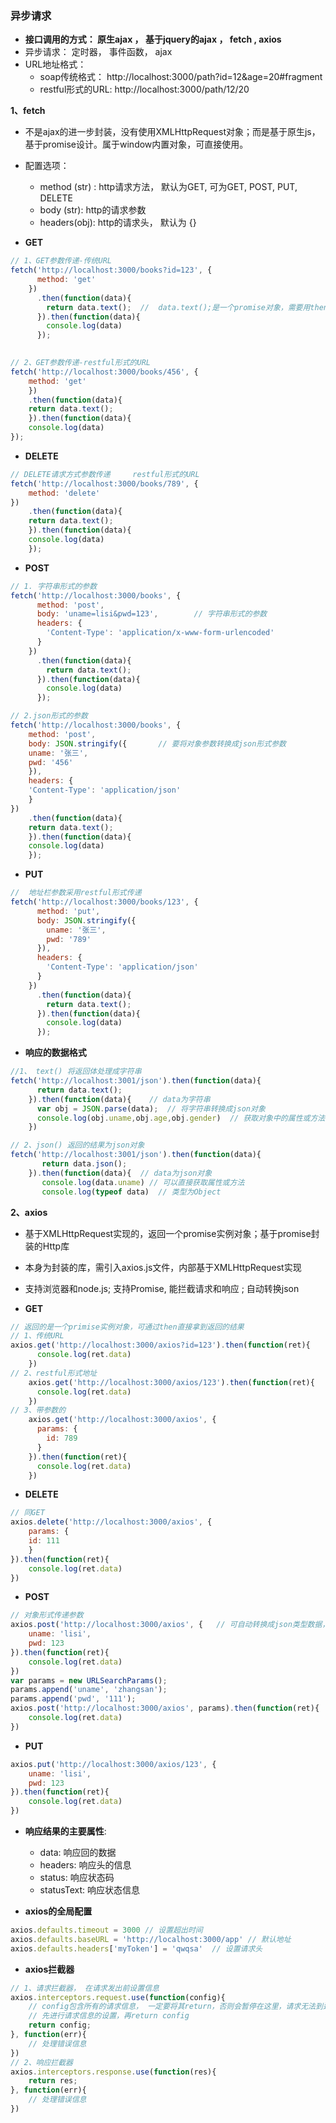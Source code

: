 ### 异步请求

+ **接口调用的方式： 原生ajax ， 基于jquery的ajax ， fetch , axios**
+ 异步请求： 定时器， 事件函数， ajax
+ URL地址格式： 
    - soap传统格式： http://localhost:3000/path?id=12&age=20#fragment
    - restful形式的URL: http://localhost:3000/path/12/20

**1、fetch**   
+ 不是ajax的进一步封装，没有使用XMLHttpRequest对象；而是基于原生js，基于promise设计。属于window内置对象，可直接使用。
+ 配置选项： 
    - method (str) : http请求方法， 默认为GET, 可为GET, POST, PUT, DELETE
    - body (str): http的请求参数
    - headers(obj): http的请求头， 默认为 {}

+ **GET**  
```javascript
// 1、GET参数传递-传统URL
fetch('http://localhost:3000/books?id=123', {
      method: 'get'
    })
      .then(function(data){
        return data.text();  //  data.text();是一个promise对象，需要用then打印结果
      }).then(function(data){
        console.log(data)
      });
      

// 2、GET参数传递-restful形式的URL
fetch('http://localhost:3000/books/456', {
  	method: 'get'
	})
    .then(function(data){
    return data.text();
    }).then(function(data){
    console.log(data)
});
```

+ **DELETE**  
```javascript
// DELETE请求方式参数传递     restful形式的URL
fetch('http://localhost:3000/books/789', {
    method: 'delete'
})
    .then(function(data){
    return data.text();
    }).then(function(data){
    console.log(data)
    });
```

+ **POST**  
```javascript
// 1. 字符串形式的参数
fetch('http://localhost:3000/books', {
      method: 'post',
      body: 'uname=lisi&pwd=123',        // 字符串形式的参数
      headers: {
        'Content-Type': 'application/x-www-form-urlencoded'
      }
    })
      .then(function(data){
        return data.text();
      }).then(function(data){
        console.log(data)
      });

// 2.json形式的参数
fetch('http://localhost:3000/books', {
    method: 'post',
    body: JSON.stringify({       // 要将对象参数转换成json形式参数
    uname: '张三',
    pwd: '456'
    }),
    headers: {
    'Content-Type': 'application/json'
    }
})
    .then(function(data){
    return data.text();
    }).then(function(data){
    console.log(data)
    });
```

+ **PUT**  
```javascript
//  地址栏参数采用restful形式传递
fetch('http://localhost:3000/books/123', {
      method: 'put',
      body: JSON.stringify({
        uname: '张三',
        pwd: '789'
      }),
      headers: {
        'Content-Type': 'application/json'
      }
    })
      .then(function(data){
        return data.text();
      }).then(function(data){
        console.log(data)
      });
```

+ **响应的数据格式**  
```javascript
//1、 text() 将返回体处理成字符串
fetch('http://localhost:3001/json').then(function(data){
      return data.text();  
    }).then(function(data){    // data为字符串
      var obj = JSON.parse(data);  // 将字符串转换成json对象
      console.log(obj.uname,obj.age,obj.gender)  // 获取对象中的属性或方法
    })

// 2、json() 返回的结果为json对象
fetch('http://localhost:3001/json').then(function(data){
       return data.json();
    }).then(function(data){  // data为json对象
       console.log(data.uname) // 可以直接获取属性或方法
       console.log(typeof data)  // 类型为Object
```

**2、axios**  
+ 基于XMLHttpRequest实现的，返回一个promise实例对象；基于promise封装的Http库
+ 本身为封装的库，需引入axios.js文件，内部基于XMLHttpRequest实现
+ 支持浏览器和node.js; 支持Promise, 能拦截请求和响应 ; 自动转换json

+ **GET** 
```javascript
// 返回的是一个primise实例对象，可通过then直接拿到返回的结果
// 1、传统URL
axios.get('http://localhost:3000/axios?id=123').then(function(ret){
      console.log(ret.data)
    })
// 2、restful形式地址
    axios.get('http://localhost:3000/axios/123').then(function(ret){
      console.log(ret.data)
    })
// 3、带参数的
    axios.get('http://localhost:3000/axios', {
      params: {
        id: 789
      }
    }).then(function(ret){
      console.log(ret.data)
    })
```

+ **DELETE**  
```javascript
// 同GET
axios.delete('http://localhost:3000/axios', {
    params: {
    id: 111
    }
}).then(function(ret){
    console.log(ret.data)
})
```

+ **POST**  
```javascript
// 对象形式传递参数
axios.post('http://localhost:3000/axios', {   // 可自动转换成json类型数据，所以可传对象
    uname: 'lisi',
    pwd: 123
}).then(function(ret){
    console.log(ret.data)
})
var params = new URLSearchParams();
params.append('uname', 'zhangsan');
params.append('pwd', '111');
axios.post('http://localhost:3000/axios', params).then(function(ret){
    console.log(ret.data)
})
```

+ **PUT**  
```javascript
axios.put('http://localhost:3000/axios/123', {
    uname: 'lisi',
    pwd: 123
}).then(function(ret){
    console.log(ret.data)
})
```

+ **响应结果的主要属性**: 
    - data: 响应回的数据
    - headers: 响应头的信息
    - status: 响应状态码
    - statusText: 响应状态信息

+ **axios的全局配置**
```javascript
axios.defaults.timeout = 3000 // 设置超出时间
axios.defaults.baseURL = 'http://localhost:3000/app' // 默认地址
axios.defaults.headers['myToken'] = 'qwqsa'  // 设置请求头
```

+ **axios拦截器**
```javascript
// 1、请求拦截器， 在请求发出前设置信息
axios.interceptors.request.use(function(config){
	// config包含所有的请求信息， 一定要将其return，否则会暂停在这里，请求无法到达服务器
    // 先进行请求信息的设置，再return config
    return config;  
}, function(err){
    // 处理错误信息
})
// 2、响应拦截器 
axios.interceptors.response.use(function(res){
    return res;
}, function(err){
    // 处理错误信息
})
```





